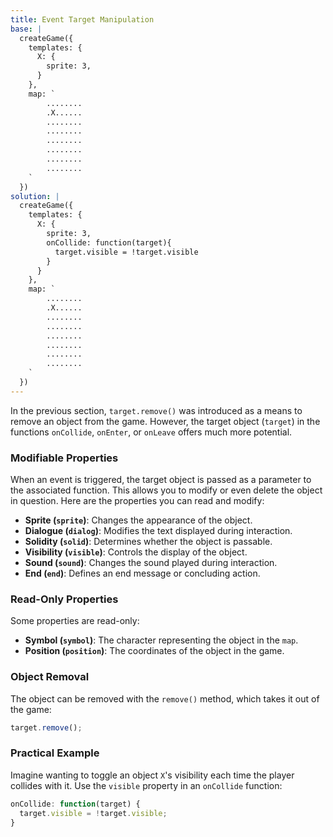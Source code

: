 ```yaml
---
title: Event Target Manipulation
base: |
  createGame({
    templates: {
      X: {
        sprite: 3,
      }
    },
    map: `
        ........
        .X......
        ........
        ........
        ........
        ........
        ........
        ........
    `
  })
solution: |
  createGame({
    templates: {
      X: {
        sprite: 3,
        onCollide: function(target){
          target.visible = !target.visible
        }
      }
    },
    map: `
        ........
        .X......
        ........
        ........
        ........
        ........
        ........
        ........
    `
  })
---
```


In the previous section, `target.remove()` was introduced as a means to remove an object from the game. However, the target object (`target`) in the functions `onCollide`, `onEnter`, or `onLeave` offers much more potential.

### Modifiable Properties

When an event is triggered, the target object is passed as a parameter to the associated function. This allows you to modify or even delete the object in question. Here are the properties you can read and modify:

- **Sprite (`sprite`)**: Changes the appearance of the object.
- **Dialogue (`dialog`)**: Modifies the text displayed during interaction.
- **Solidity (`solid`)**: Determines whether the object is passable.
- **Visibility (`visible`)**: Controls the display of the object.
- **Sound (`sound`)**: Changes the sound played during interaction.
- **End (`end`)**: Defines an end message or concluding action.

### Read-Only Properties

Some properties are read-only:

- **Symbol (`symbol`)**: The character representing the object in the `map`.
- **Position (`position`)**: The coordinates of the object in the game.

### Object Removal

The object can be removed with the `remove()` method, which takes it out of the game:

```js
target.remove();
```

### Practical Example

Imagine wanting to toggle an object `X`'s visibility each time the player collides with it. Use the `visible` property in an `onCollide` function:

```js
onCollide: function(target) {
  target.visible = !target.visible;
}
```
